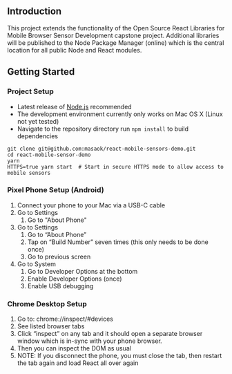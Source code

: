 ## Introduction

This project extends the functionality of the Open Source React Libraries for Mobile Browser Sensor Development capstone project.  Additional libraries will be published to the Node Package Manager (online) which is the central location for all public Node and React modules.

## Getting Started

### Project Setup

- Latest release of [Node.js](https://nodejs.org/en/) recommended
- The development environment currently only works on Mac OS X (Linux not yet tested)
- Navigate to the repository directory run `npm install` to build dependencies

```
git clone git@github.com:masaok/react-mobile-sensors-demo.git
cd react-mobile-sensor-demo
yarn
HTTPS=true yarn start  # Start in secure HTTPS mode to allow access to mobile sensors
```

### Pixel Phone Setup (Android)

1. Connect your phone to your Mac via a USB-C cable
1. Go to Settings
    1. Go to "About Phone"
1. Go to Settings
    1. Go to “About Phone”
    1. Tap on “Build Number” seven times (this only needs to be done once)
    1. Go to previous screen
1. Go to System
    1. Go to Developer Options at the bottom
    1. Enable Developer Options (once)
    1. Enable USB debugging

### Chrome Desktop Setup

1. Go to: chrome://inspect/#devices
1. See listed browser tabs
1. Click “inspect” on any tab and it should open a separate browser window which is in-sync with your phone browser.
1. Then you can inspect the DOM as usual
1. NOTE: If you disconnect the phone, you must close the tab, then restart the tab again and load React all over again
